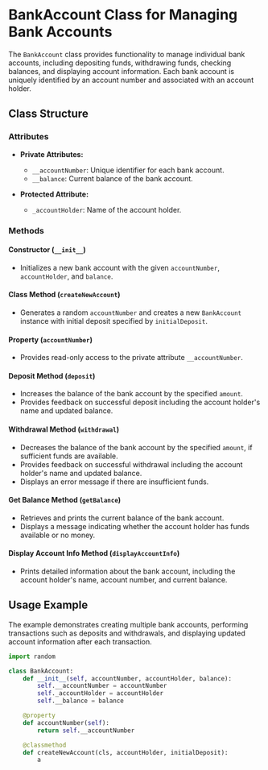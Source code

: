# BankAccount Class for Managing Bank Accounts

The `BankAccount` class provides functionality to manage individual bank accounts, including depositing funds, withdrawing funds, checking balances, and displaying account information. Each bank account is uniquely identified by an account number and associated with an account holder.

## Class Structure

### Attributes
- **Private Attributes:**
  - `__accountNumber`: Unique identifier for each bank account.
  - `__balance`: Current balance of the bank account.
  
- **Protected Attribute:**
  - `_accountHolder`: Name of the account holder.

### Methods

#### Constructor (`__init__`)
- Initializes a new bank account with the given `accountNumber`, `accountHolder`, and `balance`.

#### Class Method (`createNewAccount`)
- Generates a random `accountNumber` and creates a new `BankAccount` instance with initial deposit specified by `initialDeposit`.

#### Property (`accountNumber`)
- Provides read-only access to the private attribute `__accountNumber`.

#### Deposit Method (`deposit`)
- Increases the balance of the bank account by the specified `amount`.
- Provides feedback on successful deposit including the account holder's name and updated balance.

#### Withdrawal Method (`withdrawal`)
- Decreases the balance of the bank account by the specified `amount`, if sufficient funds are available.
- Provides feedback on successful withdrawal including the account holder's name and updated balance.
- Displays an error message if there are insufficient funds.

#### Get Balance Method (`getBalance`)
- Retrieves and prints the current balance of the bank account.
- Displays a message indicating whether the account holder has funds available or no money.

#### Display Account Info Method (`displayAccountInfo`)
- Prints detailed information about the bank account, including the account holder's name, account number, and current balance.

## Usage Example

The example demonstrates creating multiple bank accounts, performing transactions such as deposits and withdrawals, and displaying updated account information after each transaction.

```python
import random

class BankAccount:
    def __init__(self, accountNumber, accountHolder, balance):
        self.__accountNumber = accountNumber
        self._accountHolder = accountHolder
        self.__balance = balance

    @property
    def accountNumber(self):
        return self.__accountNumber

    @classmethod
    def createNewAccount(cls, accountHolder, initialDeposit):
        a
